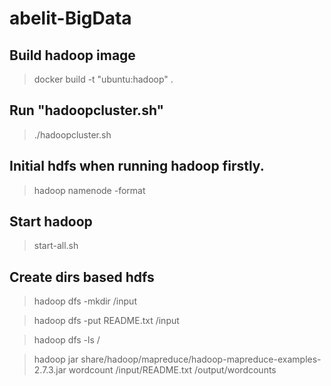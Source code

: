# abelit-BigData

## Build hadoop image
> docker build -t "ubuntu:hadoop" .

## Run "hadoopcluster.sh"
> ./hadoopcluster.sh

## Initial hdfs when running hadoop firstly.
> hadoop namenode -format

## Start hadoop
> start-all.sh

## Create dirs based hdfs
> hadoop dfs -mkdir /input

> hadoop dfs -put README.txt /input

> hadoop dfs -ls /

> hadoop jar share/hadoop/mapreduce/hadoop-mapreduce-examples-2.7.3.jar wordcount /input/README.txt /output/wordcounts
